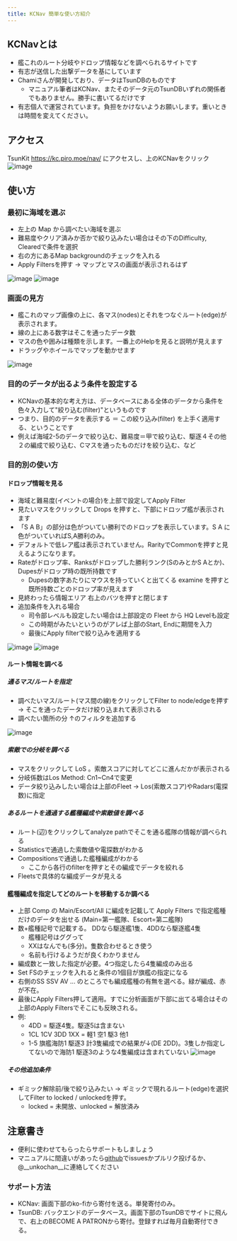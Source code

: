 ```yaml
---
title: KCNav 簡単な使い方紹介
---
```


## KCNavとは
* 艦これのルート分岐やドロップ情報などを調べられるサイトです
* 有志が送信した出撃データを基にしています
* Chamiさんが開発しており、データはTsunDBのものです
  * マニュアル筆者はKCNav、またそのデータ元のTsunDBいずれの関係者でもありません。勝手に書いてるだけです
* 有志個人で運営されています。負担をかけないようお願いします。重いときは時間を変えてください。

## アクセス
TsunKit https://kc.piro.moe/nav/ にアクセスし、上のKCNavをクリック
![image](https://user-images.githubusercontent.com/83385857/116779587-1e0cfb80-aab2-11eb-8db0-59b2b1a85e22.png)

## 使い方
### 最初に海域を選ぶ
* 左上の Map から調べたい海域を選ぶ
* 難易度やクリア済みか否かで絞り込みたい場合はその下のDifficulty, Clearedで条件を選択
* 右の方にあるMap backgroundのチェックを入れる
* Apply Filtersを押す  → マップとマスの画面が表示されるはず

![image](https://user-images.githubusercontent.com/83385857/116779294-6cb99600-aab0-11eb-9298-bef28c89e529.png)
![image](https://user-images.githubusercontent.com/83385857/116779265-48f65000-aab0-11eb-892b-862631be9775.png)


### 画面の見方
* 艦これのマップ画像の上に、各マス(nodes)とそれをつなぐルート(edge)が表示されます。
* 線の上にある数字はそこを通ったデータ数
* マスの色や囲みは種類を示します。一番上のHelpを見ると説明が見えます
* ドラッグやホイールでマップを動かせます

![image](https://user-images.githubusercontent.com/83385857/116779328-ae4a4100-aab0-11eb-943b-3f5f4d00a284.png)

### 目的のデータが出るよう条件を設定する
* KCNavの基本的な考え方は、データベースにある全体のデータから条件を色々入力して"絞り込む(filter)"というものです
* つまり、目的のデータを表示する ＝ この絞り込み(filter) を上手く適用する、ということです
* 例えば海域2-5のデータで絞り込む、難易度＝甲で絞り込む、駆逐４その他２の編成で絞り込む、Cマスを通ったものだけを絞り込む、など


### 目的別の使い方
#### ドロップ情報を見る
* 海域と難易度(イベントの場合)を上部で設定してApply Filter
* 見たいマスをクリックして Drops を押すと、下部にドロップ艦が表示されます
* 「S A B」の部分は色がついてい勝利でのドロップを表示しています。S A に色がついていればS,A勝利のみ。
* デフォルトで低レア艦は表示されていません。RarityでCommonを押すと見えるようになります。
* Rateがドロップ率、Ranksがドロップした勝利ランク(SのみとかS Aとか)、Dupesがドロップ時の既所持数です
  * Dupesの数字あたりにマウスを持っていくと出てくる examine を押すと既所持数ごとのドロップ率が見えます
* 見終わったら情報エリア 右上のバツを押すと閉じます
* 追加条件を入れる場合
  * 司令部レベルも設定したい場合は上部設定の Fleet から HQ Levelも設定
  * この時期がみたいというのがアレば上部のStart, Endに期間を入力
  * 最後にApply filterで絞り込みを適用する

![image](https://user-images.githubusercontent.com/83385857/116779349-dc2f8580-aab0-11eb-8012-fdaae2061336.png) ![image](https://user-images.githubusercontent.com/83385857/116779358-f0738280-aab0-11eb-8e46-67f7d377da9d.png)

#### ルート情報を調べる
##### 通るマス/ルートを指定
* 調べたいマス/ルート(マス間の線)をクリックしてFilter to node/edgeを押す
 → そこを通ったデータだけ絞り込まれて表示される
* 調べたい箇所の分 ↑のフィルタを追加する

![image](https://user-images.githubusercontent.com/83385857/116779400-3a5c6880-aab1-11eb-909b-f669fc0efd80.png)


##### 索敵での分岐を調べる
* マスをクリックして LoS 。索敵スコアに対してどこに進んだかが表示される
* 分岐係数はLos Method: Cn1~Cn4で変更
* データ絞り込みしたい場合は上部のFleet -> Los(索敵スコア)やRadars(電探数)に指定

##### あるルートを通過する艦種編成や索敵値を調べる
* ルート(辺)をクリックしてanalyze pathでそこを通る艦隊の情報が調べられる
* Statisticsで通過した索敵値や電探数がわかる
* Compositionsで通過した艦種編成がわかる
  * ここから各行のfilterを押すとその編成でデータを絞れる
* Fleetsで具体的な編成データが見える

#### 艦種編成を指定してどのルートを移動するか調べる
* 上部 Comp の Main/Escort/All に編成を記載して Apply Filters で指定艦種だけのデータを出せる (Main=第一艦隊、Escort=第二艦隊)
* 数+艦種記号で記載する。 DDなら駆逐艦1隻、4DDなら駆逐艦4隻
  * 艦種記号はググって
  * XXはなんでも(多分)。隻数合わせるとき使う
  * 名前も行けるようだが良くわかりません
* 編成数と一致した指定が必要。4つ指定したら4隻編成のみ出る
* Set FSのチェックを入れると条件の1個目が旗艦の指定になる
* 右側のSS SSV AV ... のところでも編成艦種の有無を選べる。緑が編成、赤が不在。
* 最後にApply Filters押して適用。すでに分析画面が下部に出てる場合はその上部のApply Filtersでそこにも反映される。
* 例: 
  * 4DD = 駆逐4隻。駆逐5は含まない
  * 1CL 1CV 3DD 1XX = 軽1 空1 駆3 他1
  * 1-5 旗艦海防1 駆逐3 計3隻編成での結果が↓(DE 2DD)。3隻しか指定してないので海防1 駆逐3のような4隻編成は含まれていない
![image](https://user-images.githubusercontent.com/83385857/116779510-860f1200-aab1-11eb-80b9-eca7d1fd4871.png)


##### その他追加条件
* ギミック解除前/後で絞り込みたい → ギミックで現れるルート(edge)を選択してFilter to locked / unlockedを押す。
  * locked = 未開放、unlocked = 解放済み


## 注意書き
* 便利に使わせてもらったらサポートもしましょう
* マニュアルに間違いがあったら[github](https://github.com/kimo-ta/kcnmanual)でissuesかプルリク投げるか、@__unkochan__に連絡してください

### サポート方法
* KCNav: 画面下部のko-fiから寄付を送る。単発寄付のみ。
* TsunDB: バックエンドのデータベース。画面下部のTsunDBでサイトに飛んで、右上のBECOME A PATRONから寄付。登録すれば毎月自動寄付できる。
